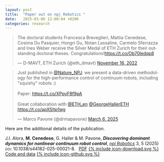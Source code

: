 ```yaml
---
layout: post
title:  "Paper out on npj Robotics "
date:   2025-03-06 12:00:04 +0200
categories: research
---
```


<blockquote class="twitter-tweet" data-theme="dark"><p lang="en" dir="ltr">The doctoral students Francesca Breveglieri, Mattia Cenedese, Cosima Du Pasquier, Hongri Gu, Nolan Lassaline, Carmelo Sferrazza and Ines Weber receive the Silver Medal of ETH Zurich for their outstanding doctoral theses. Congratulations!<a href="https://t.co/Ob70ledqp8">https://t.co/Ob70ledqp8</a></p>&mdash; D-MAVT, ETH Zurich (@eth_dmavt) <a href="https://twitter.com/eth_dmavt/status/1592804946218393600?ref_src=twsrc%5Etfw">November 16, 2022</a></blockquote> <script async src="https://platform.twitter.com/widgets.js" charset="utf-8"></script>

<blockquote class="twitter-tweet"><p lang="en" dir="ltr">Just published in <a href="https://twitter.com/Nature_NPJ?ref_src=twsrc%5Etfw">@Nature_NPJ</a>: we present a data-driven methodology for the high-performance control of continuum robots, including &quot;squishy&quot; robots :)<br><br>Paper: <a href="https://t.co/XPpvF8f9pA">https://t.co/XPpvF8f9pA</a><br><br>Great collaboration with <a href="https://twitter.com/ETH_en?ref_src=twsrc%5Etfw">@ETH_en</a> <a href="https://twitter.com/GeorgeHallerETH?ref_src=twsrc%5Etfw">@GeorgeHallerETH</a> <a href="https://t.co/apXSItp1wg">https://t.co/apXSItp1wg</a></p>&mdash; Marco Pavone (@drmapavone) <a href="https://twitter.com/drmapavone/status/1897775906766438794?ref_src=twsrc%5Etfw">March 6, 2025</a></blockquote> <script async src="https://platform.twitter.com/widgets.js" charset="utf-8"></script>

Here are the additional details of the publication.

J.I. Alora, **M. Cenedese**, G. Haller & M. Pavone, ***Discovering dominant dynamics for nonlinear continuum robot control***, [*npj Robotics*](https://doi.org/10.1038/s44182-025-00021-8) 3, 5 (2025) <span style="font-variant:small-caps;">doi</span>: 10.1038/s44182-025-00021-8. <a style='margin-left:.5em' href="https://www.nature.com/articles/s44182-025-00021-8.pdf">PDF<span style='margin-left:.3em;margin-right:.5em' class="icon icon--download">{% include icon-download.svg %}</span></a> <a href="https://github.com/jjalora/SSMR-for-control">Code and data<span style='margin-left:.3em;margin-right:.5em' class="icon icon--download">{% include icon-github.svg %}
